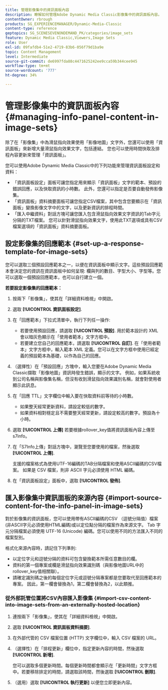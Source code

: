 ```yaml
---
title: 管理影像集中的資訊面板內容
description: 瞭解如何管理Adobe Dynamic Media Classic影像集中的資訊面板內容。
contentOwner: rbrough
products: SG_EXPERIENCEMANAGER/Dynamic-Media-Classic
content-type: reference
geptopics: SG_SCENESEVENONDEMAND_PK/categories/image_sets
feature: Dynamic Media Classic,Viewers,Image Sets
role: User
exl-id: 09fafdb4-51e2-4719-83b6-056f79d1ba9e
topic: Content Management
level: Intermediate
source-git-commit: de6997fda88c4471625242ee9cca59b344cee945
workflow-type: tm+mt
source-wordcount: '777'
ht-degree: 34%

---
```


# 管理影像集中的資訊面板內容{#managing-info-panel-content-in-image-sets}

除了在「影像集」中為滑鼠指向效果使用「影像地圖」文字外，您還可以使用「資訊面板」來新增大量滑鼠指向效果文字，包括連結。 您也可以使用時間快取及排程內容更新來管理「資訊面板」。

您可以使用Adobe Dynamic Media Classic中的下列功能來管理資訊面板設定和資料：

* 「資訊面板設定」面板可讓您指定用來顯示「資訊面板」文字的範本、預設的錯誤回應，以及快取資訊的小時數。 此外，您還可以指定是否要自動發佈影像集。
* 「資訊面板」資料摘要面板可讓您指定CSV檔案，其中包含您要顯示在「資訊面板」變換影像文字中的文字，以及更新資訊的排程時間。
* 「匯入中繼資料」對話方塊可讓您匯入包含滑鼠指向效果文字資訊的Tab字元分隔的TXT檔案。 您可以針對滑鼠指向效果文字，使用此TXT選項或具有CSV檔案選項的「資訊面板」資料摘要面板。

## 設定影像集的回應範本 {#set-up-a-response-template-for-image-sets}

您可以選取三個預設回應範本之一，以便在資訊面板中顯示文字。這些預設回應範本會決定您的資訊在資訊面板中如何呈現: 欄與列的數目、字型大小、字型等。您可以選取一個預設回應範本，也可以自行建立一個。

**若要設定影像集的回應範本：**

1. 按兩下「影像集」，使其在「詳細資料檢視」中開啟。
1. 選取 **[!UICONTROL 資訊面板設定]**.
1. 在「回應範本」下拉式清單中，執行下列任一操作:

   * 若要使用預設回應，請選取 **[!UICONTROL 預設]**. 用於範本設計的 XML 會以暗灰色顯示在「使用者範本」文字方框中。
   * 若要建立您自己的回應範本，請選取 **[!UICONTROL 自訂]**. 在「使用者範本」文字方框中，輸入範本 XML 定義。您可以在文字方框中使用已經定義的預設範本為基礎，以作為自己的回應。

1. （選擇性）在「預設回應」方塊中，輸入您要在Adobe Dynamic Media Classic擷取「影像地圖」資訊時發生錯誤，顯示的文字。 例如，如果系統收到公司名稱與影像集名稱，但沒有收到滑鼠指向效果識別名稱，就會對使用者顯示此訊息。
1. 在「回應 TTL」文字欄位中輸入要在快取資料前等待的小時數。

   * 如果整天經常更新資料，請設定較低的數字。
   * 如果資料相對穩定且不需要整天經常更新，請設定較高的數字。預設為十小時。

1. 選取 **[!UICONTROL 上傳]** 若要根據rollover_key值將資訊面板內容上傳至s7info。
1. 在「S7Info上傳」對話方塊中，瀏覽至您要使用的檔案，然後選取 **[!UICONTROL 上傳]**.

   支援的檔案格式為使用UTF-16編碼的TAB分隔檔案和使用ASCII編碼的CSV檔案。 如果是 CSV 檔案，則非 ASCII 字元必須使用 HTML 編碼。

1. 在「資訊面板設定」面板中，選取 **[!UICONTROL 發佈]**.

## 匯入影像集中資訊面板的來源內容 {#import-source-content-for-the-info-panel-in-image-sets}

對於影像集的資訊面板，您可以使用帶有ASCII編碼的CSV （逗號分隔值）檔案(非ASCII字元必須使用HTML編碼)或以定位點分隔的檔案作為來源文字。 Tab 字元分隔檔案必須使用 UTF-16 (Unicode) 編碼。您可以使用不同的方法匯入不同的檔案型別。

格式化來源內容時，請記住下列準則:

* 以定位字元和逗號分隔的資料可包含變換範本所需任意數目的欄。
* 資料的第一個專案或欄是滑鼠指向效果識別碼（與影像地圖URL中的rollover_key值相關聯）。
* 請確定識別碼之後的每個定位字元或逗號分隔專案都是您要取代至回應範本的專案。 因此，第一欄會替換為$1$，第二欄會替換為$2$，以此類推。

### 從外部託管位置將CSV內容匯入影像集 {#import-csv-content-into-image-sets-from-an-externally-hosted-location}

1. 連按兩下「影像集」，使其在「詳細資料檢視」中開啟。
1. 選取 **[!UICONTROL 資訊面板資料摘要]**.
1. 在外部代管的 CSV 檔案位置 (HTTP) 文字欄位中，輸入 CSV 檔案的 URL。
1. （選擇性）在「排程更新」欄位中，指定更新內容的時間，然後選取 **[!UICONTROL 新增]**.

   您可以選取多個更新時間。每個更新時間都會顯示在「更新時間」文字方框中。若要移除排定的時間，請選取該時間，然後選取 **[!UICONTROL 刪除]**.

1. （選用）選取 **[!UICONTROL 執行更新]** 以便您立即更新內容。

